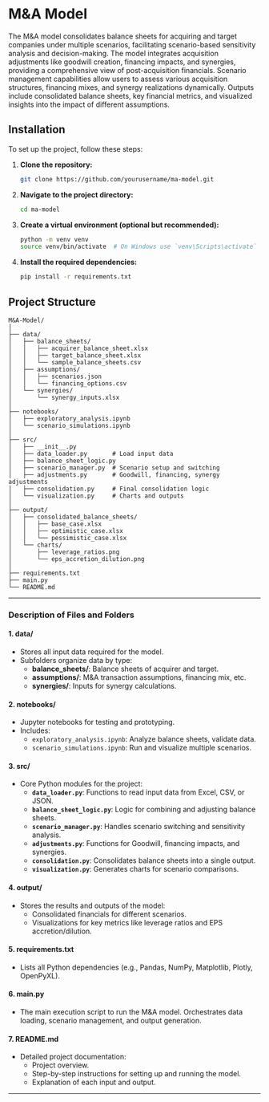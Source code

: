 # M&A Model

The M&A model consolidates balance sheets for acquiring and target companies under multiple scenarios, facilitating scenario-based sensitivity analysis and decision-making. The model integrates acquisition adjustments like goodwill creation, financing impacts, and synergies, providing a comprehensive view of post-acquisition financials. Scenario management capabilities allow users to assess various acquisition structures, financing mixes, and synergy realizations dynamically. Outputs include consolidated balance sheets, key financial metrics, and visualized insights into the impact of different assumptions.

## Installation

To set up the project, follow these steps:

1. **Clone the repository:**
   ```bash
   git clone https://github.com/yourusername/ma-model.git
   ```

2. **Navigate to the project directory:**
   ```bash
   cd ma-model
   ```

3. **Create a virtual environment (optional but recommended):**
   ```bash
   python -m venv venv
   source venv/bin/activate  # On Windows use `venv\Scripts\activate`
   ```

4. **Install the required dependencies:**
   ```bash
   pip install -r requirements.txt
   ```

## Project Structure

```
M&A-Model/
│
├── data/
│   ├── balance_sheets/
│   │   ├── acquirer_balance_sheet.xlsx
│   │   ├── target_balance_sheet.xlsx
│   │   └── sample_balance_sheets.csv
│   ├── assumptions/
│   │   ├── scenarios.json
│   │   └── financing_options.csv
│   └── synergies/
│       └── synergy_inputs.xlsx
│
├── notebooks/
│   ├── exploratory_analysis.ipynb
│   └── scenario_simulations.ipynb
│
├── src/
│   ├── __init__.py
│   ├── data_loader.py       # Load input data
│   ├── balance_sheet_logic.py
│   ├── scenario_manager.py  # Scenario setup and switching
│   ├── adjustments.py       # Goodwill, financing, synergy adjustments
│   ├── consolidation.py     # Final consolidation logic
│   └── visualization.py     # Charts and outputs
│
├── output/
│   ├── consolidated_balance_sheets/
│   │   ├── base_case.xlsx
│   │   ├── optimistic_case.xlsx
│   │   └── pessimistic_case.xlsx
│   └── charts/
│       ├── leverage_ratios.png
│       └── eps_accretion_dilution.png
│
├── requirements.txt
├── main.py
└── README.md
```

---

### Description of Files and Folders

#### 1. **data/**
   - Stores all input data required for the model.
   - Subfolders organize data by type:
     - **balance_sheets/**: Balance sheets of acquirer and target.
     - **assumptions/**: M&A transaction assumptions, financing mix, etc.
     - **synergies/**: Inputs for synergy calculations.

#### 2. **notebooks/**
   - Jupyter notebooks for testing and prototyping.
   - Includes:
     - `exploratory_analysis.ipynb`: Analyze balance sheets, validate data.
     - `scenario_simulations.ipynb`: Run and visualize multiple scenarios.

#### 3. **src/**
   - Core Python modules for the project:
     - **`data_loader.py`**: Functions to read input data from Excel, CSV, or JSON.
     - **`balance_sheet_logic.py`**: Logic for combining and adjusting balance sheets.
     - **`scenario_manager.py`**: Handles scenario switching and sensitivity analysis.
     - **`adjustments.py`**: Functions for Goodwill, financing impacts, and synergies.
     - **`consolidation.py`**: Consolidates balance sheets into a single output.
     - **`visualization.py`**: Generates charts for scenario comparisons.

#### 4. **output/**
   - Stores the results and outputs of the model:
     - Consolidated financials for different scenarios.
     - Visualizations for key metrics like leverage ratios and EPS accretion/dilution.

#### 5. **requirements.txt**
   - Lists all Python dependencies (e.g., Pandas, NumPy, Matplotlib, Plotly, OpenPyXL).

#### 6. **main.py**
   - The main execution script to run the M&A model. Orchestrates data loading, scenario management, and output generation.

#### 7. **README.md**
   - Detailed project documentation:
     - Project overview.
     - Step-by-step instructions for setting up and running the model.
     - Explanation of each input and output.

---
